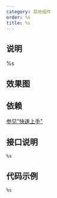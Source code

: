 ```yaml
---
category: 其他组件
order: %s
title: %s 
---
```

			
## 说明

%s

## 效果图


## 依赖
[参见"快速上手"](http://aui.alipay.net/develop/android/getting-started)


## 接口说明

``` 
%s

```


## 代码示例

```
%s

```

